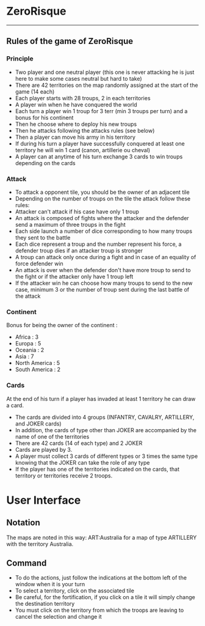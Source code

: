 # ZeroRisque

***
## Rules of the game of ZeroRisque
### Principle
* Two player and one neutral player (this one is never attacking he is just here to make some cases neutral but hard to take)
* There are 42 territories on the map randomly assigned at the start of the game (14 each)
* Each player starts with 28 troups, 2 in each territories
* A player win when he have conquered the world 
* Each turn a player win 1 troup for 3 terr (min 3 troups per turn) and a bonus for his continent
* Then he choose where to deploy his new troups
* Then he attacks following the attacks rules (see below) 
* Then a player can move his army in his territory
* If during his turn a player have successfully conquered at least one territory he will win 1 card (canon, artillerie ou cheval)
* A player can at anytime of his turn exchange 3 cards to win troups depending on the cards 

### Attack
* To attack a opponent tile, you should be the owner of an adjacent tile
* Depending on the number of troups on the tile the attack follow these rules:
* Attacker can't attack if his case have only 1 troup
* An attack is composed of fights where the attacker and the defender send a maximum of three troups in the fight
* Each side launch a number of dice corresponding to how many troups they sent to the battle
* Each dice represent a troup and the number represent his force, a defender troup dies if an attacker troup is stronger
* A troup can attack only once during a fight and in case of an equality of force defender win
* An attack is over when the defender don't have more troup to send to the fight or if the attacker only have 1 troup left
* If the attacker win he can choose how many troups to send to the new case, minimum 3 or the number of troup sent during the last battle of the attack

### Continent 
Bonus for being the owner of the continent :
* Africa : 3
* Europa : 5
* Oceania : 2 
* Asia : 7
* North America : 5 
* South America : 2

### Cards

At the end of his turn if a player has invaded at least 1 territory he can draw a card.
* The cards are divided into 4 groups (INFANTRY, CAVALRY, ARTILLERY, and JOKER cards)
* In addition, the cards of type other than JOKER are accompanied by the name of one of the territories
* There are 42 cards (14 of each type) and 2 JOKER
* Cards are played by 3.
* A player must collect 3 cards of different types or 3 times the same type knowing that the JOKER can take the role of any type
* If the player has one of the territories indicated on the cards, that territory or territories receive 2 troops.

# User Interface

## Notation

The maps are noted in this way: ART:Australia for a map of type ARTILLERY with the territory Australia.

## Command

* To do the actions, just follow the indications at the bottom left of the window when it is your turn
* To select a territory, click on the associated tile
* Be careful, for the fortification, if you click on a tile it will simply change the destination territory
* You must click on the territory from which the troops are leaving to cancel the selection and change it


